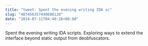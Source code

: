 ```yaml
---
title: "tweet: Spent the evening writing IDA sc"
slug: "487456357440688128"
date: "2014-07-11T04:40:26+00:00"
---
```

Spent the evening writing IDA scripts. Exploring ways to extend the interface beyond static output from deobfuscators.